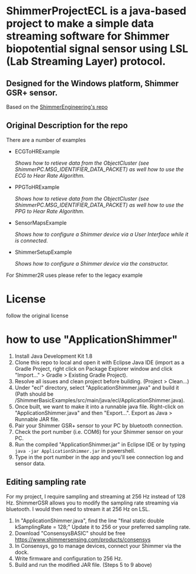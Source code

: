 # ShimmerProjectECL is a java-based project to make a simple data streaming software for Shimmer biopotential signal sensor using LSL (Lab Streaming Layer) protocol.
## Designed for the Windows platform, Shimmer GSR+ sensor.

Based on the [ShimmerEngineering's repo](https://github.com/ShimmerEngineering/ShimmerJavaExamples)

## Original Description for the repo
There are a number of examples
- ECGToHRExample

  _Shows how to retieve data from the ObjectCluster (see ShimmerPC.MSG_IDENTIFIER_DATA_PACKET) as well how to use the ECG to Hear Rate Algorithm._
  
- PPGToHRExample

  _Shows how to retieve data from the ObjectCluster (see ShimmerPC.MSG_IDENTIFIER_DATA_PACKET) as well how to use the PPG to Hear Rate Algorithm._

- SensorMapsExample

  _Shows how to configure a Shimmer device via a User Interface while it is connected._

- ShimmerSetupExample

  _Shows how to configure a Shimmer device via the constructor._

For Shimmer2R uses please refer to the legacy example


# License
follow the original license

# how to use "ApplicationShimmer"
1. Install Java Development Kit 1.8
2. Clone this repo to local and open it with Eclipse Java IDE (import as a Gradle Project, right click on Package Explorer window and click "Import..." > Gradle > Existing Gradle Project).
3. Resolve all issues and clean project before building. (Project > Clean...) 
4. Under "ecl" directory, select "ApplicationShimmer.java" and build it (Path should be /ShimmerBasicExamples/src/main/java/ecl/ApplicationShimmer.java). 
5. Once built, we want to make it into a runnable java file. Right-click on "ApplicationShimmer.java" and then "Export...". Export as Java > Runnable JAR file.
6. Pair your Shimmer GSR+ sensor to your PC by bluetooth connection.
7. Check the port number (i.e. COM6) for your Shimmer sensor on your PC.
8. Run the compiled "ApplicationShimmer.jar" in Eclipse IDE or by typing `java -jar ApplicationShimmer.jar` in powershell.
9. Type in the port number in the app and you'll see connection log and sensor data.

## Editing sampling rate
For my project, I require sampling and streaming at 256 Hz instead of 128 Hz. ShimmerGSR allows you to modify the sampling rate streaming via bluetooth. I would then need to stream it at 256 Hz on LSL.
1. In "ApplicationShimmer.java", find the line "final static double kSamplingRate = 128;" Update it to 256 or your preferred sampling rate.
2. Download "ConsensysBASIC" should be free https://www.shimmersensing.com/products/consensys
3. In Consensys, go to manage devices, connect your Shimmer via the dock.
4. Write firmware and configuration to 256 Hz.
5. Build and run the modified JAR file. (Steps 5 to 9 above)

